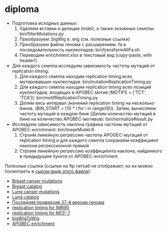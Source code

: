 # diploma

* Подготовка исходных данных:
  1. Удаляем вставки и делеции (indel), а также экзомные семплы:
  bin/filterMutations.py
  2. Преобразуем .bigWig в .wig (см. полезные ссылки)
  3. Преобразуем файлы генома с расширением .fa в последовательность
  нуклеотидов: bin/transformAllFa.sh
  4. Переводим enrichment.xlsx в текстовый вид (copy-paste, with header!)
* Для каждого семпла исследуем зависимость частоты мутаций от replication timing:
  1. Для каждого семпла находим replication timing всех мутировавших
  нуклеотидов: bin/mutationReplicationTiming.py
  2. Для каждого семпла находим replication timing всех позиций
  нуклеотидов, входящих в APOBEC мотив (MOTIFS = ['TCT', 'TCA']):
  bin/motifReplicationTiming.py
  3. Делим весь интервал значений replication timing на несколько бинов.
  (BIN_START = [10 * i for i in range(9)]). Затем, вычисляем частоту мутаций
  в каждом бине (Делим количество мутаций в бине на количество APOBEC-мотивов):
  bin/normalizeResult.py
* Исследуем зависимость наклона графика частоны мутаций от APOBEC-enrichment: bin/linearModel.R
  1. Строим линейную регрессию частоты APOGEC-мутаций от replication timing
  и для каждого семпла сохраняем коэффициент наклона регрессионной прямой
  2. Строим линейную регрессию коэффициента наклона, найденного в предыдущем
  пункте от APOBEC-enrichment

Полезные ссылки (ссылки на ftp гитхаб не отображает, но их можно посмотреть в [сыром виде этого файла](https://raw.githubusercontent.com/Fa-bula/diploma/master/README.md?token=AJHajQHKS2BXy2uASf3yPNw8L5Hnk6dVks5XaFz1wA%3D%3D)):
* [Breast canser mutations](ftp://ftp.sanger.ac.uk/pub/cancer/AlexandrovEtAl/somatic_mutation_data/Breast/Breast_clean_somatic_mutations_for_signature_analysis_apr15.txt)
* [Breast catalog](ftp://ftp.sanger.ac.uk/pub/cancer/AlexandrovEtAl/mutational_catalogs/genomes/Breast/Breast_genomes_mutational_catalog_192_subs_with_strand_bias.txt "Список геномных семплов")
* [Lung canser mutations](ftp://ftp.sanger.ac.uk/pub/cancer/AlexandrovEtAl/somatic_mutation_data/Lung%20Adeno/Lung%20Adeno_clean_somatic_mutations_for_signature_analysis.txt)
* [Lung catalog](ftp://ftp.sanger.ac.uk/pub/cancer/AlexandrovEtAl/mutational_catalogs/genomes/Lung%20Adeno/Lung%20Adeno_genomes_mutational_catalog_192_subs_with_strand_bias.txt "Список геномных семплов")
* [Последняя подверсия 37-й версии генома](ftp://ftp.ncbi.nlm.nih.gov/genomes/Homo_sapiens/ARCHIVE/BUILD.37.3/Assembled_chromosomes/seq/ "Берем файлы вида hs_ref_GRCh37.p5_chr*.fa.gz")
* [replication timing for IMR90](http://hgdownload.cse.ucsc.edu/goldenPath/hg19/encodeDCC/wgEncodeUwRepliSeq/wgEncodeUwRepliSeqImr90WaveSignalRep1.bigWig "lung replication timing")
* [replication timing for MCF-7](http://hgdownload.cse.ucsc.edu/goldenPath/hg19/encodeDCC/wgEncodeUwRepliSeq/wgEncodeUwRepliSeqMcf7WaveSignalRep1.bigWig "breast replication timing")
* [bigWigToWig](ftp://hgdownload.cse.ucsc.edu/admin/exe/linux.x86_64/ "Преобразование .bigWig -> .wig")
* [APOBEC enrichment](www.cell.com/cms/attachment/2040452923/2053963817/mmc2.xlsx "Степень влияния APOBEC на каждый из семплов")
